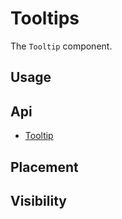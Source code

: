 # Tooltips
The `Tooltip` component.

## Usage

## Api
- [Tooltip](../api/tooltip)

## Placement

## Visibility
